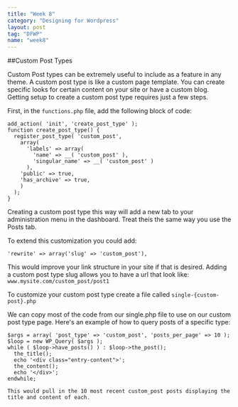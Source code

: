 ```yaml
---
title: "Week 8"
category: "Designing for Wordpress"
layout: post
tag: "DFWP"
name: "week8"
---
```


##Custom Post Types

Custom Post types can be extremely useful to include as a feature in any theme. A custom post type is like a custom page template. You can create specific looks for certain content on your site or have a custom blog. Getting setup to create a custom post type requires just a few steps. 

First, in the `functions.php` file, add the following block of code:

	add_action( 'init', 'create_post_type' );
	function create_post_type() {
	  register_post_type( 'custom_post',
	    array(
	      'labels' => array(
	        'name' => __( 'custom_post' ),
	        'singular_name' => __( 'custom_post' )
	      ),
	    'public' => true,
	    'has_archive' => true,
	    )
	  );
	}

Creating a custom post type this way will add a new tab to your administration menu in the dashboard. Treat theis the same way you use the Posts tab. 

To extend this customization you could add:

	'rewrite' => array('slug' => 'custom_post'),

This would improve your link structure in your site if that is desired. Adding a custom post type slug allows you to have a url that look like: `www.mysite.com/custom_post/post1`

To customize your custom post type create a file called `single-{custom-post}.php`

We can copy most of the code from our single.php file to use on our custom post type page. Here's an example of how to query posts of a specific type:

	$args = array( 'post_type' => 'custom_post', 'posts_per_page' => 10 );
	$loop = new WP_Query( $args );
	while ( $loop->have_posts() ) : $loop->the_post();
	  the_title();
	  echo '<div class="entry-content">';
	  the_content();
	  echo '</div>';
	endwhile;

	This would pull in the 10 most recent custom_post posts displaying the title and content of each.

	